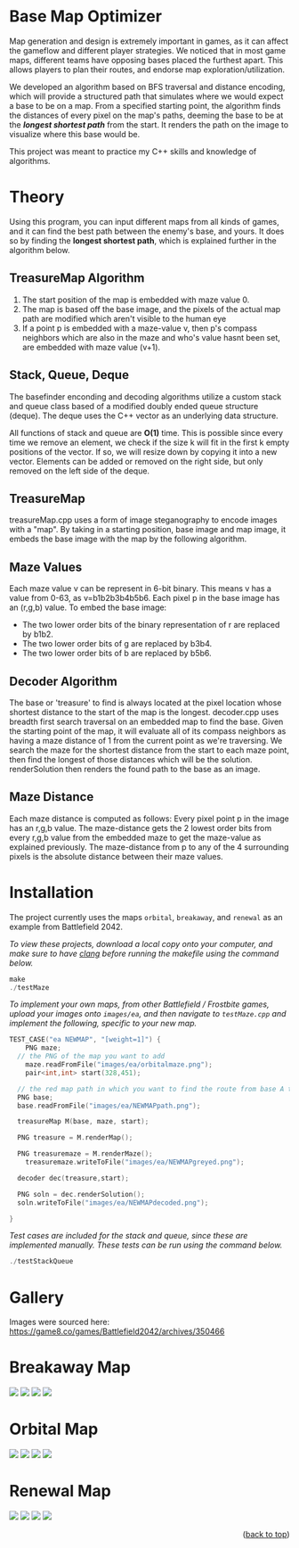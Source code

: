 # Base Map Optimizer

Map generation and design is extremely important in games, as it can affect the gameflow and different player strategies. We noticed that in most game maps, different teams have opposing bases placed the furthest apart. This allows players to plan their routes, and endorse map exploration/utilization.

We developed an algorithm based on BFS traversal and distance encoding, which will provide a structured path that simulates where we would expect a base to be on a map. From a specified starting point, the algorithm finds the distances of every pixel on the map's paths, deeming the base to be at the ***longest shortest path*** from the start. It renders the path on the image to visualize where this base would be.

This project was meant to practice my C++ skills and knowledge of algorithms. 

# Theory

Using this program, you can input different maps from all kinds of games, and it can find the best path between the enemy's base, and yours. It does so by finding the **longest shortest path**, which is explained further in the algorithm below. 

## TreasureMap Algorithm

1. The start position of the map is embedded with maze value 0. 
2. The map is based off the base image, and the pixels of the actual map path are modified which aren't visible to the human eye
3. If a point p is embedded with a maze-value v, then p's compass neighbors which are also in the maze and who's value hasnt been set, are embedded with maze value (v+1).

## Stack, Queue, Deque

The basefinder enconding and decoding algorithms utilize a custom stack and queue class based of a modified doubly ended queue structure (deque). The deque uses the C++ vector as an underlying data structure. 

All functions of stack and queue are **O(1)** time. This is possible since every time we remove an element, we check if the size k will fit in the first k empty positions of the vector. If so, we will resize down by copying it into a new vector. Elements can be added or removed on the right side, but only removed on the left side of the deque.

## TreasureMap 

treasureMap.cpp uses a form of image steganography to encode images with a "map". By taking in a starting position, base image and map image, it embeds the base image with the map by the following algorithm.

## Maze Values

Each maze value v can be represent in 6-bit binary. This means v has a value from 0-63, as v=b1b2b3b4b5b6. Each pixel p in the base image has an (r,g,b) value. To embed the base image: 
- The two lower order bits of the binary representation of r are replaced by b1b2. 
- The two lower order bits of g are replaced by b3b4. 
- The two lower order bits of b are replaced by b5b6. 

## Decoder Algorithm

The base or 'treasure' to find is always located at the pixel location whose shortest distance to the start of the map is the longest. decoder.cpp uses breadth first search traversal on an embedded map to find the base. Given the starting point of the map, it will evaluate all of its compass neighbors as having a maze distance of 1 from the current point as we're traversing. We search the maze for the shortest distance from the start to each maze point, then find the longest of those distances which will be the solution. renderSolution then renders the found path to the base as an image. 

## Maze Distance

Each maze distance is computed as follows: Every pixel point p in the image has an r,g,b value. The maze-distance gets the 2 lowest order bits from every r,g,b value from the embedded maze to get the maze-value as explained previously. The maze-distance from p to any of the 4 surrounding pixels is the absolute distance between their maze values. 

# Installation

The project currently uses the maps `orbital`, `breakaway`, and `renewal` as an example from Battlefield 2042. 

_To view these projects, download a local copy onto your computer, and make sure to have [clang](https://clang.llvm.org/get_started.html) before running the makefile using the command below._

```c++
make
./testMaze   
```

_To implement your own maps, from other Battlefield / Frostbite games, upload your images onto `images/ea`, and then navigate to `testMaze.cpp` and implement the following, specific to your new map._

```c++
TEST_CASE("ea NEWMAP", "[weight=1]") {
	PNG maze;
  // the PNG of the map you want to add
	maze.readFromFile("images/ea/orbitalmaze.png");
	pair<int,int> start(328,451);

  // the red map path in which you want to find the route from base A to B
  PNG base;
  base.readFromFile("images/ea/NEWMAPpath.png");

  treasureMap M(base, maze, start);

  PNG treasure = M.renderMap();

  PNG treasuremaze = M.renderMaze();
	treasuremaze.writeToFile("images/ea/NEWMAPgreyed.png");

  decoder dec(treasure,start);

  PNG soln = dec.renderSolution();
  soln.writeToFile("images/ea/NEWMAPdecoded.png");

}
```

_Test cases are included for the stack and queue, since these are implemented manually. These tests can be run using the command below._
```c++
./testStackQueue
```

# Gallery

Images were sourced here: https://game8.co/games/Battlefield2042/archives/350466
# Breakaway Map 
![](/images/ea/breakawaymap.png) 
![](/images/ea/breakawaymaze.png) 
![](/images/ea/breakawaygreyed.png) 
![](/images/ea/breakawaydecoded.png) 

# Orbital Map 
![](/images/ea/orbital.png) 
![](/images/ea/orbitalmap.png) 
![](/images/ea/orbitalmaze.png) 
![](/images/ea/orbitaldecoded.png)

# Renewal Map 
![](/images/ea/renewal.png) 
![](/images/ea/renewalmap.png) 
![](/images/ea/renewalgreyed.png) 
![](/images/ea/renewaldecoded.png) 




<p align="right">(<a href="#">back to top</a>)</p>

